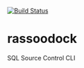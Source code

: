 [![Build Status](https://travis-ci.org/cjqed/rassoodock.svg?branch=master)](https://travis-ci.org/cjqed/rassoodock)

# rassoodock
SQL Source Control CLI
